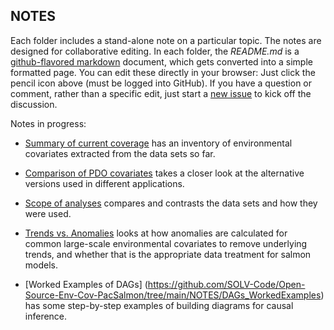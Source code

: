 ## NOTES

Each folder includes a stand-alone note on a particular topic. The notes are designed for collaborative editing. In each folder, the *README.md* is a [github-flavored markdown](https://github.github.com/gfm/) document, which gets converted into a simple formatted page. You can edit these directly in your browser: Just click the pencil icon above (must be logged into GitHub). If you have a question or comment, rather than a specific edit, just start a [new issue](https://github.com/SOLV-Code/Open-Source-Env-Cov-PacSalmon/issues) to kick off the discussion.

Notes in progress:

* [Summary of current coverage](https://github.com/SOLV-Code/Open-Source-Env-Cov-PacSalmon/tree/main/NOTES/Current_Coverage) has an inventory of environmental covariates extracted from the data sets so far.

* [Comparison of PDO covariates](https://github.com/SOLV-Code/Open-Source-Env-Cov-PacSalmon/tree/main/NOTES/PDO_Comparison) takes a closer look at the alternative versions used in different applications.

* [Scope of analyses](https://github.com/SOLV-Code/Open-Source-Env-Cov-PacSalmon/tree/main/NOTES/ScopeOfAnalyses) compares and contrasts the data sets and how they were used.

* [Trends vs. Anomalies](https://github.com/SOLV-Code/Open-Source-Env-Cov-PacSalmon/tree/main/NOTES/TrendsVsAnomalies) looks at  how anomalies are calculated for common large-scale environmental covariates to remove underlying trends, and whether that is the appropriate data treatment for salmon models.

* [Worked Examples of DAGs] (https://github.com/SOLV-Code/Open-Source-Env-Cov-PacSalmon/tree/main/NOTES/DAGs_WorkedExamples) has some step-by-step examples of building diagrams for causal inference.